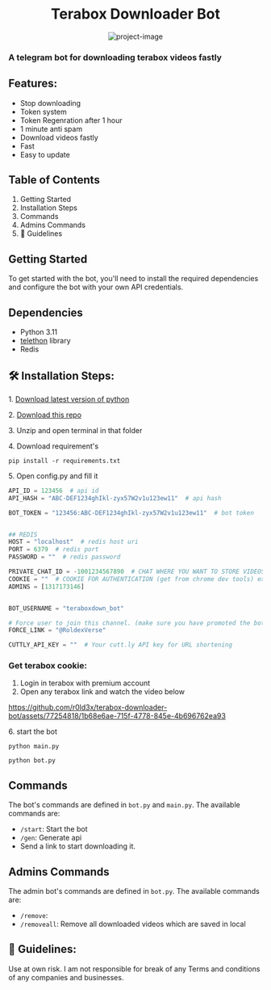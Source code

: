 <h1 align="center" id="title">Terabox Downloader Bot</h1>

<p align="center"><img src="https://socialify.git.ci/r0ld3x/terabox-downloader-bot/image?description=1&descriptionEditable=A%20high%20level%20telegram%20bot%20written%20in%20Python%20for%20downloading%20files%20from%20Terabox%20using%20the%20Terabox%20API%20&font=Jost&forks=1&issues=1&language=1&name=1&owner=1&pattern=Overlapping%20Hexagons&pulls=1&stargazers=1&theme=Auto" alt="project-image"></p>

### A telegram bot for downloading terabox videos fastly

## Features:

- Stop downloading
- Token system
- Token Regenration after 1 hour
- 1 minute anti spam
- Download videos fastly
- Fast
- Easy to update

## **Table of Contents**

1.  Getting Started
2.  Installation Steps
3.  Commands
4.  Admins Commands
5.  🍰 Guidelines

## **Getting Started**

To get started with the bot, you'll need to install the required dependencies and configure the bot with your own API credentials.

## Dependencies

- Python 3.11
- <a href="https://github.com/LonamiWebs/Telethon">telethon</a> library
- Redis

## 🛠️ Installation Steps:

<p>1. <a href="https://www.python.org/downloads/">Download latest version of python</a></p>
<p>2. <a href="https://github.com/r0ld3x/terabox-downloader-bot/archive/refs/heads/main.zip">Download this repo</a></p>

<p>3. Unzip and open terminal in that folder</p>

<p>4. Download requirement's</p>

```
pip install -r requirements.txt
```

<p>5. Open config.py and fill it</p>

```python
API_ID = 123456  # api id
API_HASH = "ABC-DEF1234ghIkl-zyx57W2v1u123ew11"  # api hash

BOT_TOKEN = "123456:ABC-DEF1234ghIkl-zyx57W2v1u123ew11"  # bot token


## REDIS
HOST = "localhost"  # redis host uri
PORT = 6379  # redis port
PASSWORD = ""  # redis password

PRIVATE_CHAT_ID = -1001234567890  # CHAT WHERE YOU WANT TO STORE VIDEOS
COOKIE = ""  # COOKIE FOR AUTHENTICATION (get from chrome dev tools) ex: "PANWEB=1; csrfToken=;
ADMINS = [1317173146]


BOT_USERNAME = "teraboxdown_bot"

# Force user to join this channel. (make sure you have promoted the bot on this chat.)
FORCE_LINK = "@RoldexVerse"

CUTTLY_API_KEY = ""  # Your cutt.ly API key for URL shortening


```

### Get terabox cookie:

1. Login in terabox with premium account
2. Open any terabox link and watch the video below

https://github.com/r0ld3x/terabox-downloader-bot/assets/77254818/1b68e6ae-715f-4778-845e-4b696762ea93

<p>6. start the bot</p>

```
python main.py
```

```
python bot.py
```
## **Commands**

The bot's commands are defined in `bot.py` and `main.py`. The available commands are:

- `/start`: Start the bot
- `/gen`: Generate api
- Send a link to start downloading it.

## **Admins Commands**

The admin bot's commands are defined in `bot.py`. The available commands are:

- `/remove`:
- `/removeall`: Remove all downloaded videos which are saved in local

## 🍰 Guidelines:

Use at own risk. I am not responsible for break of any Terms and conditions of any companies and businesses.
